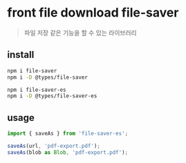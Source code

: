 # front file download file-saver

> 파일 저장 같은 기능을 할 수 있는 라이브러리

## install

```sh
npm i file-saver
npm i -D @types/file-saver

npm i file-saver-es
npm i -D @types/file-saver-es
```

## usage

```js
import { saveAs } from 'file-saver-es';

saveAs(url, 'pdf-export.pdf');
saveAs(blob as Blob, 'pdf-export.pdf');
```
